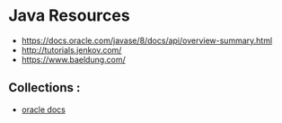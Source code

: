 # Java Resources 

- https://docs.oracle.com/javase/8/docs/api/overview-summary.html
- http://tutorials.jenkov.com/
- https://www.baeldung.com/

## Collections : 
* [oracle docs](https://docs.oracle.com/javase/tutorial/collections/interfaces/index.html)

